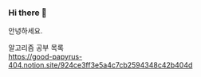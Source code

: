 ### Hi there 👋

안녕하세요.

알고리즘 공부 목록
<br/>
https://good-papyrus-404.notion.site/924ce3ff3e5a4c7cb2594348c42b404d
<!--
**KyunU-Lee/KyunU-Lee** is a ✨ _special_ ✨ repository because its `README.md` (this file) appears on your GitHub profile.

Here are some ideas to get you started:

- 🔭 I’m currently working on ...
- 🌱 I’m currently learning ...
- 👯 I’m looking to collaborate on ...
- 🤔 I’m looking for help with ...
- 💬 Ask me about ...
- 📫 How to reach me: ...
- 😄 Pronouns: ...
- ⚡ Fun fact: ...
-->
